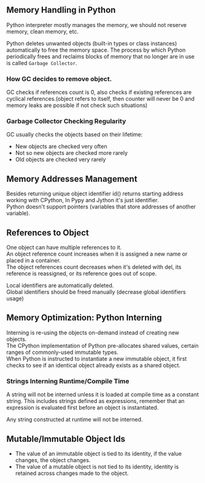 ## Memory Handling in Python
Python interpreter mostly manages the memory, we should not reserve memory, clean memory, etc.

Python deletes unwanted objects (built-in types or class instances) automatically to free the memory space. The process by which Python periodically frees and reclaims blocks of memory that no longer are in use is called `Garbage Collector`.

### How GC decides to remove object.
GC checks if references count is 0, also checks if existing references are cyclical references.(object refers to itself, then counter will never be 0 and memory leaks are possible if not check such situations)

### Garbage Collector Checking Regularity
GC usually checks the objects based on their lifetime:
* New objects are checked very often
* Not so new objects are checked more rarely
* Old objects are checked very rarely

## Memory Addresses Management
Besides returning unique object identifier id() returns starting address working with CPython, In Pypy and Jython it's just identifier. \
Python doesn't support pointers (variables that store addresses of another variable).

## References to Object
One object can have multiple references to it. \
An object reference count increases when it is assigned a new name or placed in a container. \
The object references count decreases when it's deleted with del, its reference is reassigned, or its reference goes out of scope.

Local identifiers are automatically deleted. \
Global identifiers should be freed manually (decrease global identifiers usage)

## Memory Optimization: Python Interning
Interning is re-using the objects on-demand instead of creating new objects. \
The CPython implementation of Python pre-allocates shared values, certain ranges of commonly-used immutable types. \
When Python is instructed to instantiate a new immutable object, it first checks to see if an identical object already exists as a shared object.

### Strings Interning Runtime/Compile Time
A string will not be interned unless it is loaded at compile time as a constant string. This includes strings defined as expressions, remember that an expression is evaluated first before an object is instantiated.

Any string constructed at runtime will not be interned.

## Mutable/Immutable Object Ids
* The value of an immutable object is tied to its identity, if the value changes, the object changes.
* The value of a mutable object is not tied to its identity, identity is retained across changes made to the object.